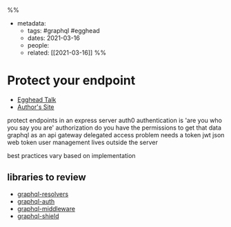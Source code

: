 %% 
- metadata:
	- tags: #graphql #egghead
	- dates:  2021-03-16
	- people: 
	- related: [[2021-03-16]]
%% 

# Protect your endpoint

- [Egghead Talk](https://egghead.io/talks/graphql-securing-graphql-backends-with-jwts)
- [Author's Site](https://www.samjulien.com/)

protect endpoints in an express server
auth0
authentication is 'are you who you say you are'
authorization do you have the permissions to get that data
graphql as an api gateway
delegated access problem needs a token
jwt json web token
user management lives outside the server

best practices vary based on implementation

## libraries to review

- [graphql-resolvers](https://medium.com/paypal-engineering/graphql-resolvers-best-practices-cd36fdbcef55)
- [graphql-auth](https://github.com/kkemple/graphql-auth)
- [graphql-middleware](https://github.com/maticzav/graphql-middleware)
- [graphql-shield](https://github.com/maticzav/graphql-shield)


